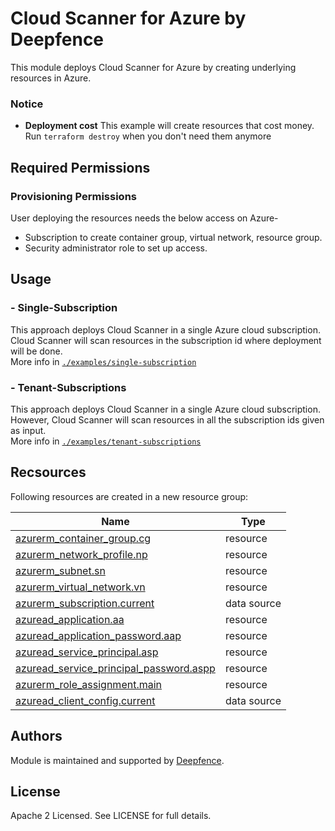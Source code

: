 # Cloud Scanner for Azure by Deepfence

This module deploys Cloud Scanner for Azure by creating underlying resources in Azure.

### Notice

* **Deployment cost** This example will create resources that cost money.<br/>Run `terraform destroy` when you don't need them anymore

## Required Permissions

### Provisioning Permissions

User deploying the resources needs the below access on Azure-
- Subscription to create container group, virtual network, resource group.
- Security administrator role to set up access.

## Usage

### - Single-Subscription

This approach deploys Cloud Scanner in a single Azure cloud subscription. Cloud Scanner will scan resources in the subscription id where deployment will be done.<br/>
More info
in [`./examples/single-subscription`](https://github.com/deepfence/terraform-azure-cloud-scanner/tree/main/examples/single-subscription)

### - Tenant-Subscriptions

This approach deploys Cloud Scanner in a single Azure cloud subscription. However, Cloud Scanner will scan resources in all the subscription ids given as input.<br/>
More info
in [`./examples/tenant-subscriptions`](https://github.com/deepfence/terraform-azure-cloud-scanner/tree/main/examples/tenant-subscriptions)

## Recsources

Following resources are created in a new resource group:

| Name                                                                                                                                                 | Type        |
|------------------------------------------------------------------------------------------------------------------------------------------------------|-------------|
| [azurerm_container_group.cg](https://registry.terraform.io/providers/hashicorp/azurerm/latest/docs/resources/container_group)                        | resource    |
| [azurerm_network_profile.np](https://registry.terraform.io/providers/hashicorp/azurerm/latest/docs/resources/network_profile)                        | resource    |
| [azurerm_subnet.sn](https://registry.terraform.io/providers/hashicorp/azurerm/latest/docs/resources/subnet)                                          | resource    |
| [azurerm_virtual_network.vn](https://registry.terraform.io/providers/hashicorp/azurerm/latest/docs/resources/virtual_network)                        | resource    |
| [azurerm_subscription.current](https://registry.terraform.io/providers/hashicorp/azurerm/latest/docs/data-sources/subscription)                      | data source |
| [azuread_application.aa](https://registry.terraform.io/providers/hashicorp/azuread/2.7.0/docs/resources/application)                                 | resource    |
| [azuread_application_password.aap](https://registry.terraform.io/providers/hashicorp/azuread/2.7.0/docs/resources/application_password)              | resource    |
| [azuread_service_principal.asp](https://registry.terraform.io/providers/hashicorp/azuread/2.7.0/docs/resources/service_principal)                    | resource    |
| [azuread_service_principal_password.aspp](https://registry.terraform.io/providers/hashicorp/azuread/2.7.0/docs/resources/service_principal_password) | resource    |
| [azurerm_role_assignment.main](https://registry.terraform.io/providers/hashicorp/azurerm/latest/docs/resources/role_assignment)                      | resource    |
| [azuread_client_config.current](https://registry.terraform.io/providers/hashicorp/azuread/2.7.0/docs/data-sources/client_config)                     | data source |

## Authors

Module is maintained and supported by [Deepfence](https://deepfence.io/).

## License

Apache 2 Licensed. See LICENSE for full details.
